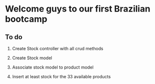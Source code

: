 # Welcome guys to our first Brazilian bootcamp

## To do

1. Create Stock controller with all crud methods

2. Create Stock model

3. Associate stock model to product model

4. Insert at least stock for the 33 available products
